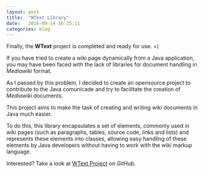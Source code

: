 ```yaml
---
layout: post
title:  "WText Library"
date:   2016-09-14 16:25:11
categories: blog
---
```


Finally, the **WText** project is completed and ready for use. =)

If you have tried to create a wiki page dynamically from a Java application, you may have been faced with the lack of libraries for document handling in _Mediawiki_ format.

As I passed by this problem, I decided to create an opensource project to contribute to the Java comunicade and try to facilitate the creation of _Mediawiki_ documents.

This project aims to make the task of creating and writing wiki documents in Java much easier.

To do this, this library encapsulates a set of elements, commonly used in wiki pages (such as paragraphs, tables, source code, links and lists) and represents these elements into classes, allowing easy handling of these elements by Java developers without having to work with the wiki markup language.

Interested? Take a look at [WText Project](https://github.com/hivakun/wtext) on _GitHub_.
